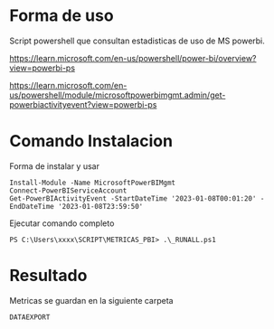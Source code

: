 # Forma de uso
Script powershell que consultan estadisticas de uso de MS powerbi.

https://learn.microsoft.com/en-us/powershell/power-bi/overview?view=powerbi-ps

https://learn.microsoft.com/en-us/powershell/module/microsoftpowerbimgmt.admin/get-powerbiactivityevent?view=powerbi-ps

# Comando Instalacion
Forma de instalar y usar
```
Install-Module -Name MicrosoftPowerBIMgmt
Connect-PowerBIServiceAccount
Get-PowerBIActivityEvent -StartDateTime '2023-01-08T00:01:20' -EndDateTime '2023-01-08T23:59:50'
```
Ejecutar comando completo
```
PS C:\Users\xxxx\SCRIPT\METRICAS_PBI> .\_RUNALL.ps1
```
# Resultado
Metricas se guardan en la siguiente carpeta
```
DATAEXPORT
```
